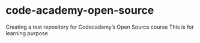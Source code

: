 # code-academy-open-source
Creating a test repository for Codecademy’s Open Source course
This is for learning purpose
